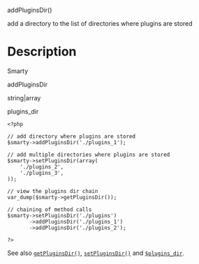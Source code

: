 addPluginsDir()

add a directory to the list of directories where plugins are stored

Description
===========

Smarty

addPluginsDir

string\|array

plugins\_dir


    <?php

    // add directory where plugins are stored
    $smarty->addPluginsDir('./plugins_1');

    // add multiple directories where plugins are stored
    $smarty->setPluginsDir(array(
        './plugins_2',
        './plugins_3',
    ));

    // view the plugins dir chain
    var_dump($smarty->getPluginsDir());

    // chaining of method calls
    $smarty->setPluginsDir('./plugins')
           ->addPluginsDir('./plugins_1')
           ->addPluginsDir('./plugins_2');

    ?>

       

See also [`getPluginsDir()`](#api.get.plugins.dir),
[`setPluginsDir()`](#api.set.plugins.dir) and
[`$plugins_dir`](#variable.plugins.dir).
